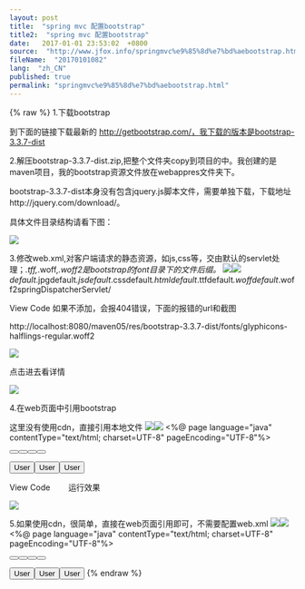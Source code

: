 ```yaml
---
layout: post
title:  "spring mvc 配置bootstrap"
title2:  "spring mvc 配置bootstrap"
date:   2017-01-01 23:53:02  +0800
source:  "http://www.jfox.info/springmvc%e9%85%8d%e7%bd%aebootstrap.html"
fileName:  "20170101082"
lang:  "zh_CN"
published: true
permalink: "springmvc%e9%85%8d%e7%bd%aebootstrap.html"
---
```

{% raw %}
1.下载bootstrap

到下面的链接下载最新的 http://getbootstrap.com/，我下载的版本是bootstrap-3.3.7-dist

2.解压bootstrap-3.3.7-dist.zip,把整个文件夹copy到项目的中。我创建的是maven项目，我的bootstrap资源文件放在webappres文件夹下。

bootstrap-3.3.7-dist本身没有包含jquery.js脚本文件，需要单独下载，下载地址http://jquery.com/download/。

具体文件目录结构请看下图：

![](/wp-content/uploads/2017/07/1499262778.png)

3.修改web.xml,对客户端请求的静态资源，如js,css等，交由默认的servlet处理；*.tff,*.woff,*.woff2是bootstrap的font目录下的文件后缀。
![](/wp-content/uploads/2017/07/1499262901.gif)![](/wp-content/uploads/2017/07/1499262902.gif)
    <servlet-mapping><servlet-name>default</servlet-name><url-pattern>*.jpg</url-pattern></servlet-mapping><servlet-mapping><servlet-name>default</servlet-name><url-pattern>*.js</url-pattern></servlet-mapping><servlet-mapping><servlet-name>default</servlet-name><url-pattern>*.css</url-pattern></servlet-mapping><servlet-mapping><servlet-name>default</servlet-name><url-pattern>*.html</url-pattern></servlet-mapping><servlet-mapping><servlet-name>default</servlet-name><url-pattern>*.ttf</url-pattern></servlet-mapping><servlet-mapping><servlet-name>default</servlet-name><url-pattern>*.woff</url-pattern></servlet-mapping><servlet-mapping><servlet-name>default</servlet-name><url-pattern>*.woff2</url-pattern></servlet-mapping><servlet-mapping><servlet-name>springDispatcherServlet</servlet-name><!-- 可以应答所有请求，也就是将所有的请求都交给Spring的DispatcherServlet来处理 --><url-pattern>/</url-pattern></servlet-mapping>

View Code
如果不添加，会报404错误，下面的报错的url和截图

http://localhost:8080/maven05/res/bootstrap-3.3.7-dist/fonts/glyphicons-halflings-regular.woff2

![](/wp-content/uploads/2017/07/1499262780.png)

 点击进去看详情

 ![](/wp-content/uploads/2017/07/1499262903.png)

4.在web页面中引用bootstrap

这里没有使用cdn，直接引用本地文件
![](/wp-content/uploads/2017/07/1499262901.gif)![](/wp-content/uploads/2017/07/1499262902.gif)
    <%@ page language="java" contentType="text/html; charset=UTF-8"
        pageEncoding="UTF-8"%><!DOCTYPE html PUBLIC "-//W3C//DTD HTML 4.01 Transitional//EN" "http://www.w3.org/TR/html4/loose.dtd"><html><head><title>Insert title here</title><meta name="viewport" content="width=device-width, initial-scale=1.0"><!-- 引用本地资源 --><link rel="stylesheet"
        href="res/bootstrap-3.3.7-dist/css/bootstrap.min.css"><script
        src="res/bootstrap-3.3.7-dist/js/jquery.min.js"></script><script
        src="res/bootstrap-3.3.7-dist/js/bootstrap.min.js"></script><!-- 引用cdn资源 --><!-- <link rel="stylesheet"
        href="http://cdn.static.runoob.com/libs/bootstrap/3.3.7/css/bootstrap.min.css">
    <script
        src="http://cdn.static.runoob.com/libs/jquery/2.1.1/jquery.min.js"></script>
    <script
        src="http://cdn.static.runoob.com/libs/bootstrap/3.3.7/js/bootstrap.min.js"></script> --></head><body><p><button type="button" class="btn btn-default"><span class="glyphicon glyphicon-sort-by-attributes"></span></button><button type="button" class="btn btn-default"><span class="glyphicon glyphicon-sort-by-attributes-alt"></span></button><button type="button" class="btn btn-default"><span class="glyphicon glyphicon-sort-by-order"></span></button><button type="button" class="btn btn-default"><span class="glyphicon glyphicon-sort-by-order-alt"></span></button></p><button type="button" class="btn btn-default btn-lg"><span class="glyphicon glyphicon-user"></span> User
        </button><button type="button" class="btn btn-default btn-sm"><span class="glyphicon glyphicon-user"></span> User
        </button><button type="button" class="btn btn-default btn-xs"><span class="glyphicon glyphicon-user"></span> User
        </button></body></html>

View Code
　　运行效果

![](/wp-content/uploads/2017/07/1499262904.png)

5.如果使用cdn，很简单，直接在web页面引用即可，不需要配置web.xml
![](/wp-content/uploads/2017/07/1499262901.gif)![](/wp-content/uploads/2017/07/1499262902.gif)
    <%@ page language="java" contentType="text/html; charset=UTF-8"
        pageEncoding="UTF-8"%><!DOCTYPE html PUBLIC "-//W3C//DTD HTML 4.01 Transitional//EN" "http://www.w3.org/TR/html4/loose.dtd"><html><head><title>Insert title here</title><meta name="viewport" content="width=device-width, initial-scale=1.0"><!-- 引用本地资源 --><!-- <link rel="stylesheet"
        href="res/bootstrap-3.3.7-dist/css/bootstrap.min.css">
    <script
        src="res/bootstrap-3.3.7-dist/js/jquery.min.js"></script>
    <script
        src="res/bootstrap-3.3.7-dist/js/bootstrap.min.js"></script> --><!-- 引用cdn资源 --><link rel="stylesheet"
        href="http://cdn.static.runoob.com/libs/bootstrap/3.3.7/css/bootstrap.min.css"><script
        src="http://cdn.static.runoob.com/libs/jquery/2.1.1/jquery.min.js"></script><script
        src="http://cdn.static.runoob.com/libs/bootstrap/3.3.7/js/bootstrap.min.js"></script></head><body><p><button type="button" class="btn btn-default"><span class="glyphicon glyphicon-sort-by-attributes"></span></button><button type="button" class="btn btn-default"><span class="glyphicon glyphicon-sort-by-attributes-alt"></span></button><button type="button" class="btn btn-default"><span class="glyphicon glyphicon-sort-by-order"></span></button><button type="button" class="btn btn-default"><span class="glyphicon glyphicon-sort-by-order-alt"></span></button></p><button type="button" class="btn btn-default btn-lg"><span class="glyphicon glyphicon-user"></span> User
        </button><button type="button" class="btn btn-default btn-sm"><span class="glyphicon glyphicon-user"></span> User
        </button><button type="button" class="btn btn-default btn-xs"><span class="glyphicon glyphicon-user"></span> User
        </button></body></html>
{% endraw %}

